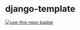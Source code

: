 # django-template

<a href="https://github.com/azataiot/django-template/generate">
  <img src="https://img.shields.io/badge/use%20this-template-blue?logo=github" alt="use-this-repo-badge">
</a>
